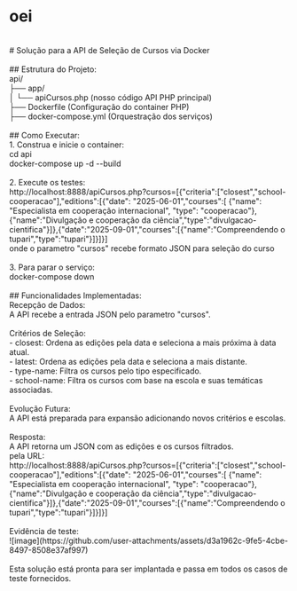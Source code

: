 # oei
<br>
# Solução para a API de Seleção de Cursos via Docker
<br><br>
## Estrutura do Projeto:
<br>
api/ <br>
├── app/ <br>
│   └── apiCursos.php	     (nosso código API PHP principal) <br>
├── Dockerfile		         (Configuração do container PHP) <br>
├── docker-compose.yml     (Orquestração dos serviços) <br>
<br>
## Como Executar:
<br>
1. Construa e inicie o container:<br>
cd api<br>
docker-compose up -d --build<br>
<br>
2. Execute os testes:<br>
http://localhost:8888/apiCursos.php?cursos=[{"criteria":["closest","school-cooperacao"],"editions":[{"date": "2025-06-01","courses":[ {"name": "Especialista em cooperação internacional", "type": "cooperacao"},{"name":"Divulgação e cooperação da ciência","type":"divulgacao-cientifica"}]},{"date":"2025-09-01","courses":[{"name":"Compreendendo o tupari","type":"tupari"}]}]}]
<br>
onde o parametro "cursos" recebe formato JSON para seleção do curso
<br><br>
3. Para parar o serviço:<br>
docker-compose down<br>
<br>
## Funcionalidades Implementadas:
<br>
Recepção de Dados:<br>
A API recebe a entrada JSON pelo parametro "cursos".<br>
<br>
Critérios de Seleção:<br>
- closest: Ordena as edições pela data e seleciona a mais próxima à data atual.<br>
- latest: Ordena as edições pela data e seleciona a mais distante.<br>
- type-name: Filtra os cursos pelo tipo especificado.<br>
- school-name: Filtra os cursos com base na escola e suas temáticas associadas.<br>
<br>
Evolução Futura:<br>
A API está preparada para expansão adicionando novos critérios e escolas.<br>
<br>
Resposta:<br>
A API retorna um JSON com as edições e os cursos filtrados.<br>
pela URL:<br>
http://localhost:8888/apiCursos.php?cursos=[{"criteria":["closest","school-cooperacao"],"editions":[{"date": "2025-06-01","courses":[ {"name": "Especialista em cooperação internacional", "type": "cooperacao"},{"name":"Divulgação e cooperação da ciência","type":"divulgacao-cientifica"}]},{"date":"2025-09-01","courses":[{"name":"Compreendendo o tupari","type":"tupari"}]}]}]
<br><br>
Evidência de teste:<br>
![image](https://github.com/user-attachments/assets/d3a1962c-9fe5-4cbe-8497-8508e37af997)
<br><br>
Esta solução está pronta para ser implantada e passa em todos os casos de teste fornecidos.

